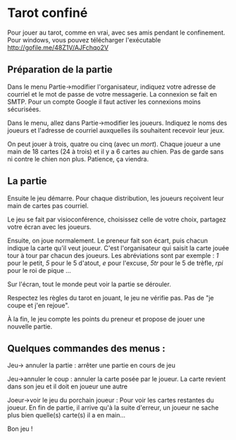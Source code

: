 # Tarot confiné
Pour jouer au tarot, comme en vrai, avec ses amis pendant le confinement.
Pour windows, vous pouvez télécharger l'exécutable http://gofile.me/48Z1V/AJFchqo2V

## Préparation de la partie

Dans le menu Partie->modifier l'organisateur, indiquez votre adresse de courriel 
et le mot de passe de votre messagerie. La connexion se fait en SMTP. 
Pour un compte Google il faut activer les connexions moins sécurisées.

Dans le menu, allez dans Partie->modifier les joueurs. Indiquez le noms des joueurs et 
l'adresse de courriel auxquelles ils souhaitent recevoir leur jeux.

On peut jouer à trois, quatre ou cinq (avec un *mort*). Chaque joueur a une main de 18 cartes (24 à trois) et il y a 6 cartes au chien. Pas de garde sans ni contre le chien non plus. Patience, ça viendra.

## La partie

Ensuite le jeu démarre. Pour chaque distribution, les joueurs reçoivent leur main de cartes pas courriel.

Le jeu se fait par visioconférence, choisissez celle de votre choix, partagez votre écran avec les joueurs.

Ensuite, on joue normalement. Le preneur fait son écart, puis chacun indique la carte qu'il veut joueur. C'est l'organisateur qui saisit la carte jouée tour à tour par chacun des joueurs. Les abréviations sont par exemple : *1* pour le petit, *5* pour le 5 d'atout, *e* pour l'excuse, *5tr* pour le 5 de trèfle, *rpi* pour le roi de pique ...

Sur l'écran, tout le monde peut voir la partie se dérouler.

Respectez les règles du tarot en jouant, le jeu ne vérifie pas. Pas de "je coupe et j'en rejoue".

À la fin, le jeu compte les points du preneur et propose de jouer une nouvelle partie.

## Quelques commandes des menus :
Jeu-> annuler la partie : arrêter une partie en cours de jeu

Jeu->annuler le coup : annuler la carte posée par le joueur. La carte revient dans son jeu et il doit en joueur une autre

Joeur->voir le jeu du porchain joueur  : Pour voir les cartes restantes du joueur. En fin de partie, il arrive qu'à la suite d'erreur, un joueur ne sache plus bien quelle(s) carte(s) il a en main...


Bon jeu !
